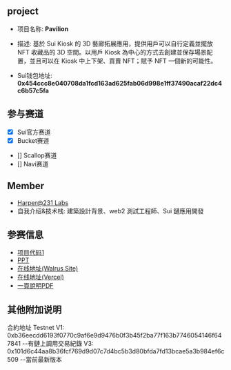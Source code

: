 ## project
- 项目名称: **Pavilion**

- 描述: 基於 Sui Kiosk 的 3D 藝廊拓展應用，提供用戶可以自行定義並擺放 NFT 收藏品的 3D 空間。以用戶 Kiosk 為中心的方式去創建並保存場景配置，並且可以在 Kiosk 中上下架、買賣 NFT；賦予 NFT 一個新的可能性。

- Sui钱包地址: **0x454ccc8e040708da1fcd163ad625fab06d998e1ff37490acaf22dc4c6b57c5fa**

## 参与赛道
- [x] Sui官方赛道
- [x] Bucket赛道
- [] Scallop赛道
- [] Navi赛道

## Member
- [Harper@231 Labs](https://github.com/do0x0ob)
- 自我介绍&技术栈: 建築設計背景、web2 測試工程師、Sui 鏈應用開發

## 参赛信息
- [项目代码1](https://github.com/231-Labs/pavilion) 
- [PPT]()
- [在线地址(Walrus Site)](https://pavilion.wal.app/)
- [在线地址(Vercel)](https://pavilion-231.vercel.app/)
- [一頁說明PDF](https://github.com/231-Labs/pavilion/blob/bc8eac6e22cd5c56167f48ca8befe8d904696fac/Pavilion%20-%20%E5%B0%88%E6%A1%88%E7%B0%A1%E4%BB%8B.pdf)

## 其他附加说明
合約地址 Testnet
V1: 0xb36eecdd6193f0770c9af6e9d9476b0f3b45f2ba77f163b7746054146f647841 --有鏈上調用交易紀錄
V3: 0x101d6c44aa8b36fcf769d9d07c7d4bc5b3d80bfda7fd13bcae5a3b984ef6c509 --當前最新版本
